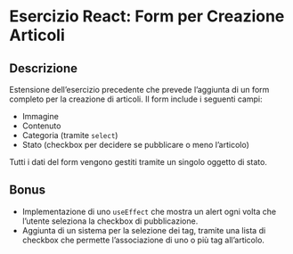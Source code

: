 # Esercizio React: Form per Creazione Articoli

## Descrizione

Estensione dell’esercizio precedente che prevede l’aggiunta di un form completo per la creazione di articoli. Il form include i seguenti campi:

- Immagine
- Contenuto
- Categoria (tramite `select`)
- Stato (checkbox per decidere se pubblicare o meno l’articolo)

Tutti i dati del form vengono gestiti tramite un singolo oggetto di stato.

## Bonus

- Implementazione di uno `useEffect` che mostra un alert ogni volta che l’utente seleziona la checkbox di pubblicazione.
- Aggiunta di un sistema per la selezione dei tag, tramite una lista di checkbox che permette l’associazione di uno o più tag all’articolo.
